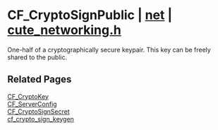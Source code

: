 # CF_CryptoSignPublic | [net](https://github.com/RandyGaul/cute_framework/blob/master/docs/net/README.md) | [cute_networking.h](https://github.com/RandyGaul/cute_framework/blob/master/include/cute_networking.h)

One-half of a cryptographically secure keypair. This key can be freely shared to the public.

## Related Pages

[CF_CryptoKey](https://github.com/RandyGaul/cute_framework/blob/master/docs/net/cf_cryptokey.md)  
[CF_ServerConfig](https://github.com/RandyGaul/cute_framework/blob/master/docs/net/cf_serverconfig.md)  
[CF_CryptoSignSecret](https://github.com/RandyGaul/cute_framework/blob/master/docs/net/cf_cryptosignsecret.md)  
[cf_crypto_sign_keygen](https://github.com/RandyGaul/cute_framework/blob/master/docs/net/cf_crypto_sign_keygen.md)  
